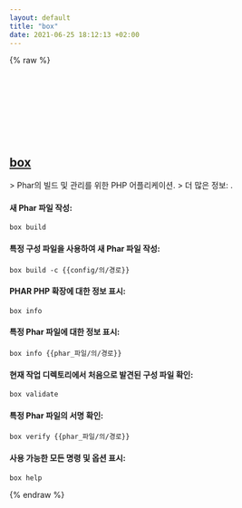 ```yaml
---
layout: default
title: "box"
date: 2021-06-25 18:12:13 +02:00
---
```

{% raw %}
<h2 id="box">
  <a href="/ko/common/box.html">box</a> <a href="#box"><svg class="icon">
    <use href="/assets/images/unicode_sprite.svg#link" />
  </svg></a>
</h2>
> Phar의 빌드 및 관리를 위한 PHP 어플리케이션.
> 더 많은 정보: <https://box-project.github.io/box2>.

#### 새 Phar 파일 작성:
```shell
box build
```
#### 특정 구성 파일을 사용하여 새 Phar 파일 작성:
```shell
box build -c {{config/의/경로}}
```
#### PHAR PHP 확장에 대한 정보 표시:
```shell
box info
```
#### 특정 Phar 파일에 대한 정보 표시:
```shell
box info {{phar_파일/의/경로}}
```
#### 현재 작업 디렉토리에서 처음으로 발견된 구성 파일 확인:
```shell
box validate
```
#### 특정 Phar 파일의 서명 확인:
```shell
box verify {{phar_파일/의/경로}}
```
#### 사용 가능한 모든 명령 및 옵션 표시:
```shell
box help
```
{% endraw %}